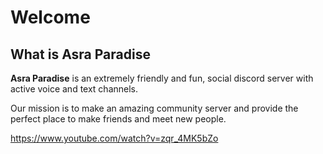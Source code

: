 # Welcome

## What is Asra Paradise

**Asra Paradise** is an extremely friendly and fun, social discord server with active voice and text channels.

Our mission is to make an amazing community server and provide the perfect place to make friends and meet new people.

https://www.youtube.com/watch?v=zqr_4MK5bZo
